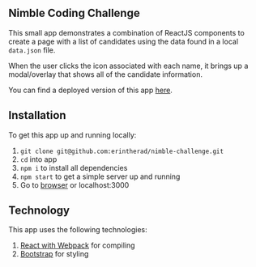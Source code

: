 ## Nimble Coding Challenge

This small app demonstrates a combination of ReactJS components to create a page with a list of candidates using the data found in a local `data.json` file.

When the user clicks the icon associated with each name, it brings up a modal/overlay that shows all of the candidate information.

You can find a deployed version of this app [here](https://nimble-challenge.herokuapp.com/).

## Installation

To get this app up and running locally:

1. `git clone git@github.com:erintherad/nimble-challenge.git`
2. `cd` into app
3. `npm i` to install all dependencies
4. `npm start` to get a simple server up and running
5. Go to [browser](http://localhost:3000/) or localhost:3000

## Technology

This app uses the following technologies:

1. [React with Webpack](https://facebook.github.io/react/) for compiling
2. [Bootstrap](https://react-bootstrap.github.io/) for styling
